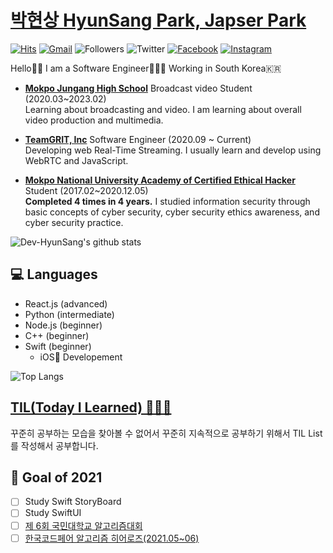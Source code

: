 # [박현상 HyunSang Park, Japser Park](https://www.parkhyunsang.com/)
[![Hits](https://hits.seeyoufarm.com/api/count/incr/badge.svg?url=https%3A%2F%2Fgithub.com%2FDev-HyunSang&count_bg=%2379C83D&title_bg=%23555555&icon=&icon_color=%23E7E7E7&title=hits&edge_flat=false)](https://hits.seeyoufarm.com)
[![Gmail](https://img.shields.io/badge/-hyun.sang@parkhyunsang.com-d14836?style=flat&logo=Gmail&logoColor=white&link=mailto:hyun.sang@parkhyunsang.com)](mailto:hyun.sang@parkhyunsang.com)
![Followers](https://img.shields.io/github/followers/Dev-HyunSang?style=social)
![Twitter](https://img.shields.io/twitter/follow/hyunsang_0625?style=social)
[![Facebook](https://img.shields.io/badge/-HyunSangPark-1877f2?style=flat&logo=facebook&logoColor=white&link=https://www.facebook.com/hyun.sang.0625)](https://www.facebook.com/hyun.sang.0625)
[![Instagram](https://img.shields.io/badge/-im_hyun.sang-ff69b4?style=flat&logo=Instagram&logoColor=white)](https://www.instagram.com/im_hyun.sang/)

Hello🤟🏻 I am a Software Engineer🧑🏻‍💻  Working in South Korea🇰🇷

- [**Mokpo Jungang High School**](https://mokpojoongang.hs.jne.kr) Broadcast video Student (2020.03~2023.02)  
Learning about broadcasting and video. I am learning about overall video production and multimedia.

- [**TeamGRIT, Inc**](https://teamgrit.kr/) Software Engineer (2020.09 ~ Current)   
Developing web Real-Time Streaming. I usually learn and develop using WebRTC and JavaScript.
- [**Mokpo National University Academy of Certified Ethical Hacker**](http://secu.mokpo.ac.kr/index.9is?contentUid=4a94e39d5f702dab015f8fa6b7e414b2) Student (2017.02~2020.12.05)  
**Completed 4 times in 4 years.** I studied information security through basic concepts of cyber security, cyber security ethics awareness, and cyber security practice.


![Dev-HyunSang's github stats](https://github-readme-stats.vercel.app/api?username=Dev-HyunSang&show_icons=true&theme=radical)

## 💻 Languages
- React.js (advanced)
- Python (intermediate)
- Node.js (beginner)
- C++ (beginner)
- Swift (beginner)
  - iOS📱 Developement

![Top Langs](https://github-readme-stats.vercel.app/api/top-langs/?username=Dev-HyunSang&layout=compact)

## [TIL(Today I Learned) 🧑🏻‍💻](https://www.notion.so/hyunsang0625/TIL-Today-I-Learned-0e23ed9e31fb40f2a4f3cd0be041a46c)
꾸준히 공부하는 모습을 찾아볼 수 없어서 꾸준히 지속적으로 공부하기 위해서 TIL List를 작성해서 공부합니다.

## 🧪 Goal of 2021
- [ ] Study Swift StoryBoard 
- [ ] Study SwiftUI
- [ ] [제 6회 국민대학교 알고리즘대회](https://softwarecontest.kookmin.ac.kr/)
- [ ] [한국코드페어 알고리즘 히어로즈(2021.05~06)](https://kcf.or.kr/codefair/program/heros)
